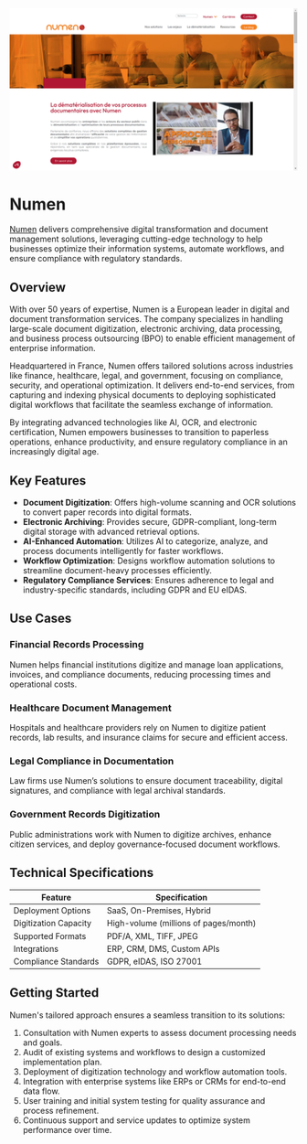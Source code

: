 ![Numen  ](assets\numen.png)

# Numen  
  
[Numen](https://www.numen.fr/) delivers comprehensive digital transformation and document management solutions, leveraging cutting-edge technology to help businesses optimize their information systems, automate workflows, and ensure compliance with regulatory standards.  

## Overview  
With over 50 years of expertise, Numen is a European leader in digital and document transformation services. The company specializes in handling large-scale document digitization, electronic archiving, data processing, and business process outsourcing (BPO) to enable efficient management of enterprise information.  

Headquartered in France, Numen offers tailored solutions across industries like finance, healthcare, legal, and government, focusing on compliance, security, and operational optimization. It delivers end-to-end services, from capturing and indexing physical documents to deploying sophisticated digital workflows that facilitate the seamless exchange of information.  

By integrating advanced technologies like AI, OCR, and electronic certification, Numen empowers businesses to transition to paperless operations, enhance productivity, and ensure regulatory compliance in an increasingly digital age.  

## Key Features  
- **Document Digitization**: Offers high-volume scanning and OCR solutions to convert paper records into digital formats.  
- **Electronic Archiving**: Provides secure, GDPR-compliant, long-term digital storage with advanced retrieval options.  
- **AI-Enhanced Automation**: Utilizes AI to categorize, analyze, and process documents intelligently for faster workflows.  
- **Workflow Optimization**: Designs workflow automation solutions to streamline document-heavy processes efficiently.  
- **Regulatory Compliance Services**: Ensures adherence to legal and industry-specific standards, including GDPR and EU eIDAS.  

## Use Cases  
### Financial Records Processing  
Numen helps financial institutions digitize and manage loan applications, invoices, and compliance documents, reducing processing times and operational costs.  

### Healthcare Document Management  
Hospitals and healthcare providers rely on Numen to digitize patient records, lab results, and insurance claims for secure and efficient access.  

### Legal Compliance in Documentation  
Law firms use Numen’s solutions to ensure document traceability, digital signatures, and compliance with legal archival standards.  

### Government Records Digitization  
Public administrations work with Numen to digitize archives, enhance citizen services, and deploy governance-focused document workflows.  

## Technical Specifications  

| Feature              | Specification                         |  
|----------------------|---------------------------------------|  
| Deployment Options   | SaaS, On-Premises, Hybrid             |  
| Digitization Capacity| High-volume (millions of pages/month) |  
| Supported Formats    | PDF/A, XML, TIFF, JPEG               |  
| Integrations         | ERP, CRM, DMS, Custom APIs           |  
| Compliance Standards | GDPR, eIDAS, ISO 27001               |  

## Getting Started  
Numen's tailored approach ensures a seamless transition to its solutions:  
1. Consultation with Numen experts to assess document processing needs and goals.  
2. Audit of existing systems and workflows to design a customized implementation plan.  
3. Deployment of digitization technology and workflow automation tools.  
4. Integration with enterprise systems like ERPs or CRMs for end-to-end data flow.  
5. User training and initial system testing for quality assurance and process refinement.  
6. Continuous support and service updates to optimize system performance over time.  
  

